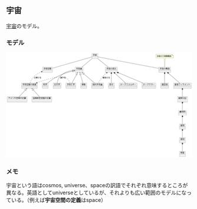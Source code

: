 ## 宇宙

[宇宙](https://ja.wikipedia.org/wiki/%E5%AE%87%E5%AE%99)のモデル。

### モデル

![](diagram.png)

### メモ

宇宙という語はcosmos, universe、spaceの訳語でそれぞれ意味するところが異なる。英語としてuniverseとしているが、それよりも広い範囲のモデルになっている。（例えば**宇宙空間の定義**はspace）

